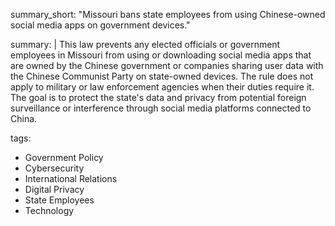 summary_short: "Missouri bans state employees from using Chinese-owned social media apps on government devices."

summary: |
  This law prevents any elected officials or government employees in Missouri from using or downloading social media apps that are owned by the Chinese government or companies sharing user data with the Chinese Communist Party on state-owned devices. The rule does not apply to military or law enforcement agencies when their duties require it. The goal is to protect the state's data and privacy from potential foreign surveillance or interference through social media platforms connected to China.

tags:
  - Government Policy
  - Cybersecurity
  - International Relations
  - Digital Privacy
  - State Employees
  - Technology
